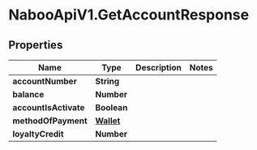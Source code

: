 # NabooApiV1.GetAccountResponse

## Properties

Name | Type | Description | Notes
------------ | ------------- | ------------- | -------------
**accountNumber** | **String** |  | 
**balance** | **Number** |  | 
**accountIsActivate** | **Boolean** |  | 
**methodOfPayment** | [**Wallet**](Wallet.md) |  | 
**loyaltyCredit** | **Number** |  | 



